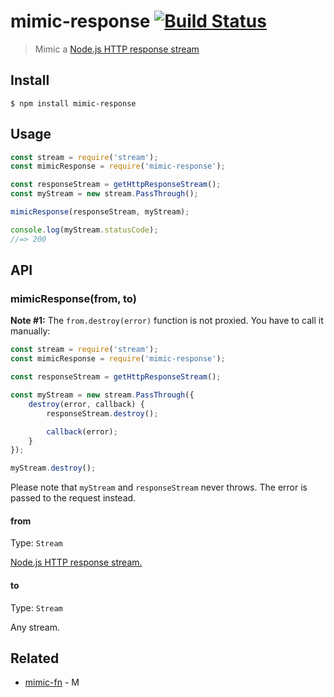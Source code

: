 # mimic-response [![Build Status](https://travis-ci.com/sindresorhus/mimic-response.svg?branch=master)](https://travis-ci.com/sindresorhus/mimic-response)

> Mimic a [Node.js HTTP response stream](https://nodejs.org/api/http.html#http_class_http_incomingmessage)

## Install

```
$ npm install mimic-response
```

## Usage

```js
const stream = require('stream');
const mimicResponse = require('mimic-response');

const responseStream = getHttpResponseStream();
const myStream = new stream.PassThrough();

mimicResponse(responseStream, myStream);

console.log(myStream.statusCode);
//=> 200
```

## API

### mimicResponse(from, to)

**Note #1:** The `from.destroy(error)` function is not proxied. You have to call it manually:

```js
const stream = require('stream');
const mimicResponse = require('mimic-response');

const responseStream = getHttpResponseStream();

const myStream = new stream.PassThrough({
	destroy(error, callback) {
		responseStream.destroy();

		callback(error);
	}
});

myStream.destroy();
```

Please note that `myStream` and `responseStream` never throws. The error is passed to the request instead.

#### from

Type: `Stream`

[Node.js HTTP response stream.](https://nodejs.org/api/http.html#http_class_http_incomingmessage)

#### to

Type: `Stream`

Any stream.

## Related

- [mimic-fn](https://github.com/sindresorhus/mimic-fn) - M